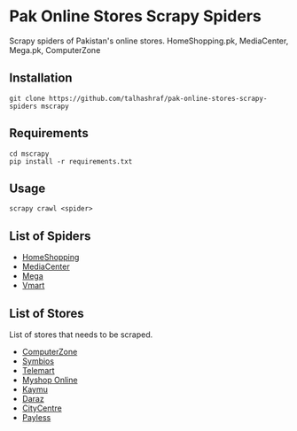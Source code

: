 Pak Online Stores Scrapy Spiders
================================
Scrapy spiders of Pakistan's online stores. HomeShopping.pk, MediaCenter, Mega.pk, ComputerZone

Installation
------------
    git clone https://github.com/talhashraf/pak-online-stores-scrapy-spiders mscrapy

Requirements
------------
    cd mscrapy
    pip install -r requirements.txt

Usage
-----
    scrapy crawl <spider>

List of Spiders
---------------
* [HomeShopping](http://homeshopping.pk/)
* [MediaCenter](http://mediacenterpk.com/)
* [Mega](http://www.mega.pk/)
* [Vmart](http://www.vmart.pk/)

List of Stores
--------------
List of stores that needs to be scraped.
* [ComputerZone](http://www.czone.com.pk/)
* [Symbios](http://www.symbios.pk/)
* [Telemart](http://www.telemart.pk/)
* [Myshop Online](http://www.myshop.com.pk/)
* [Kaymu](http://www.kaymu.pk/)
* [Daraz](http://www.daraz.pk/)
* [CityCentre](http://citycentre.pk/)
* [Payless](http://www.payless.pk/)
